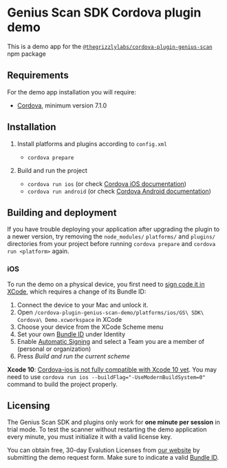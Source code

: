 # Genius Scan SDK Cordova plugin demo

This is a demo app for the [`@thegrizzlylabs/cordova-plugin-genius-scan`](https://www.npmjs.com/package/@thegrizzlylabs/cordova-plugin-genius-scan) npm package

## Requirements

For the demo app installation you will require:
* [Cordova](https://cordova.apache.org/#getstarted), minimum version 7.1.0

## Installation

1. Install platforms and plugins according to `config.xml`
    * `cordova prepare`

2. Build and run the project
    * `cordova run ios` (or check [Cordova iOS documentation](https://cordova.apache.org/docs/en/latest/guide/platforms/ios/index.html))
    * `cordova run android` (or check [Cordova Android documentation](https://cordova.apache.org/docs/en/latest/guide/platforms/android/index.html))

## Building and deployment

If you have trouble deploying your application after upgrading the plugin to a newer version, try removing the `node_modules/` `platforms/` and `plugins/` directories from your project before running `cordova prepare` and `cordova run <platform>` again.

### iOS

To run the demo on a physical device, you first need to [sign code it in XCode](https://help.apple.com/xcode/mac/current/#/dev5a825a1ca), which requires a change of its Bundle ID:

1. Connect the device to your Mac and unlock it.
2. Open `/cordova-plugin-genius-scan-demo/platforms/ios/GS\ SDK\ Cordova\ Demo.xcworkspace` in XCode
3. Choose your device from the XCode Scheme menu
4. Set your own [Bundle ID](https://help.apple.com/xcode/mac/current/#/dev9b66ae7df) under Identity
5. Enable [Automatic Signing](https://help.apple.com/xcode/mac/current/#/dev80cc24546) and select a Team you are a member of (personal or organization)
6. Press _Build and run the current scheme_

**Xcode 10**: [Cordova-ios is not fully compatible with Xcode 10 yet](https://github.com/apache/cordova-ios/issues/407). You may need to use `cordova run ios --buildFlag="-UseModernBuildSystem=0"` command to build the project properly.

## Licensing

The Genius Scan SDK and plugins only work for **one minute per session** in trial mode. To test the scanner without restarting the demo application every minute, you must initialize it with a valid license key.

You can obtain free, 30-day Evalution Licenses from [our website](https://geniusscansdk.com) by submitting the demo request form. Make sure to indicate a valid [Bundle ID](https://help.apple.com/xcode/mac/current/#/dev9b66ae7df).
